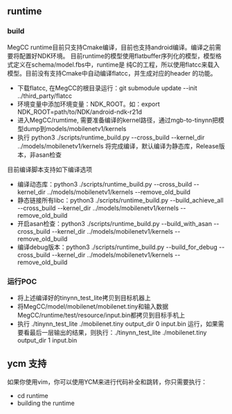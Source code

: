 ## runtime

### build

MegCC runtime目前只支持Cmake编译，目前也支持android编译。编译之前需要将配置好NDK环境。
目前runtime的模型使用flatbuffer序列化的模型，模型格式定义在schema/model.fbs中，runtime是
纯C的工程，所以使用flatcc来载入模型。目前没有支持Cmake中自动编译flatcc，并生成对应的header
的功能。
- 下载flatcc, 在MegCC的根目录运行：git submodule update --init ../third_party/flatcc
- 环境变量中添加环境变量：NDK_ROOT。如：export NDK_ROOT=path/to/NDK/android-ndk-r21d
- 进入MegCC/rumtime,
  需要准备编译的kernel路径，通过mgb-to-tinynn把模型dump到models/mobilenetv1/kernels
- 执行 python3 ./scripts/runtime_build.py --cross_build --kernel_dir ../models/mobilenetv1/kernels  将完成编译，默认编译为静态库，Release版本，非asan检查

目前编译脚本支持如下编译选项
- 编译动态库：python3 ./scripts/runtime_build.py --cross_build --kernel_dir ../models/mobilenetv1/kernels --remove_old_build
- 静态链接所有libc：python3 ./scripts/runtime_build.py --build_achieve_all --cross_build --kernel_dir ../models/mobilenetv1/kernels --remove_old_build
- 开启asan检查：python3 ./scripts/runtime_build.py --build_with_asan --cross_build --kernel_dir ../models/mobilenetv1/kernels --remove_old_build
- 编译debug版本：python3 ./scripts/runtime_build.py --build_for_debug --cross_build --kernel_dir ../models/mobilenetv1/kernels --remove_old_build

### 运行POC

- 将上述编译好的tinynn_test_lite拷贝到目标机器上
- 将MegCC/model/mobilenet/mobilenet.tiny和输入数据MegCC/runtime/test/resource/input.bin都拷贝到目标手机上
- 执行 ./tinynn_test_lite ./mobilenet.tiny output_dir 0 input.bin 运行，如果需要看最后一层输出的结果，则执行：./tinynn_test_lite ./mobilenet.tiny output_dir 1 input.bin

## ycm 支持
如果你使用vim，你可以使用YCM来进行代码补全和跳转，你只需要执行：
- cd runtime
- building the runtime
